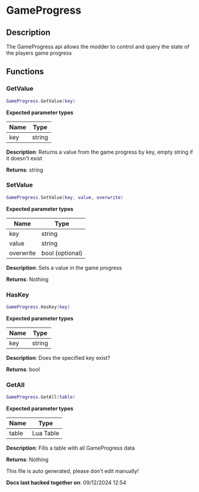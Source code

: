 GameProgress
============

Description
-----------

The GameProgress api allows the modder to control and query the state of
the players game progress

Functions
---------

### GetValue

``` lua
GameProgress.GetValue(key)
```

**Expected parameter types**

| Name | Type   |
|------|--------|
| key  | string |

**Description**: Returns a value from the game progress by key, empty
string if it doesn't exist

**Returns**: string

### SetValue

``` lua
GameProgress.SetValue(key, value, overwrite)
```

**Expected parameter types**

| Name      | Type            |
|-----------|-----------------|
| key       | string          |
| value     | string          |
| overwrite | bool (optional) |

**Description**: Sets a value in the game progress

**Returns**: Nothing

### HasKey

``` lua
GameProgress.HasKey(key)
```

**Expected parameter types**

| Name | Type   |
|------|--------|
| key  | string |

**Description**: Does the specified key exist?

**Returns**: bool

### GetAll

``` lua
GameProgress.GetAll(table)
```

**Expected parameter types**

| Name  | Type      |
|-------|-----------|
| table | Lua Table |

**Description**: Fills a table with all GameProgress data

**Returns**: Nothing

This file is auto generated, please don't edit manually!

**Docs last hacked together on**: 09/12/2024 12:54
